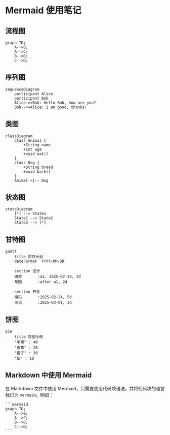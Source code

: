 # Mermaid 使用笔记

## 流程图

```mermaid
graph TD;
    A-->B;
    A-->C;
    B-->D;
    C-->D;
```

## 序列图

```mermaid
sequenceDiagram
    participant Alice
    participant Bob
    Alice->>Bob: Hello Bob, how are you?
    Bob-->>Alice: I am good, thanks!
```

## 类图

```mermaid
classDiagram
    class Animal {
        +String name
        +int age
        +void eat()
    }
    class Dog {
        +String breed
        +void bark()
    }
    Animal <|-- Dog
```

## 状态图

```mermaid
stateDiagram
    [*] --> State1
    State1 --> State2
    State2 --> [*]
```

## 甘特图

```mermaid
gantt
    title 项目计划
    dateFormat  YYYY-MM-DD

    section 设计
    研究       :a1, 2025-02-19, 3d
    草图       :after a1, 2d

    section 开发
    编码       :2025-02-24, 5d
    测试       :2025-03-01, 3d
```

## 饼图

```mermaid
pie
    title 饼图示例
    "苹果" : 40
    "香蕉" : 20
    "橙子" : 30
    "梨" : 10
```

## Markdown 中使用 Mermaid

在 Markdown 文件中使用 Mermaid，只需要使用代码块语法，并将代码块的语言标识为 `mermaid`。例如：

    ```mermaid
    graph TD;
        A-->B;
        A-->C;
        B-->D;
        C-->D;
    ```

